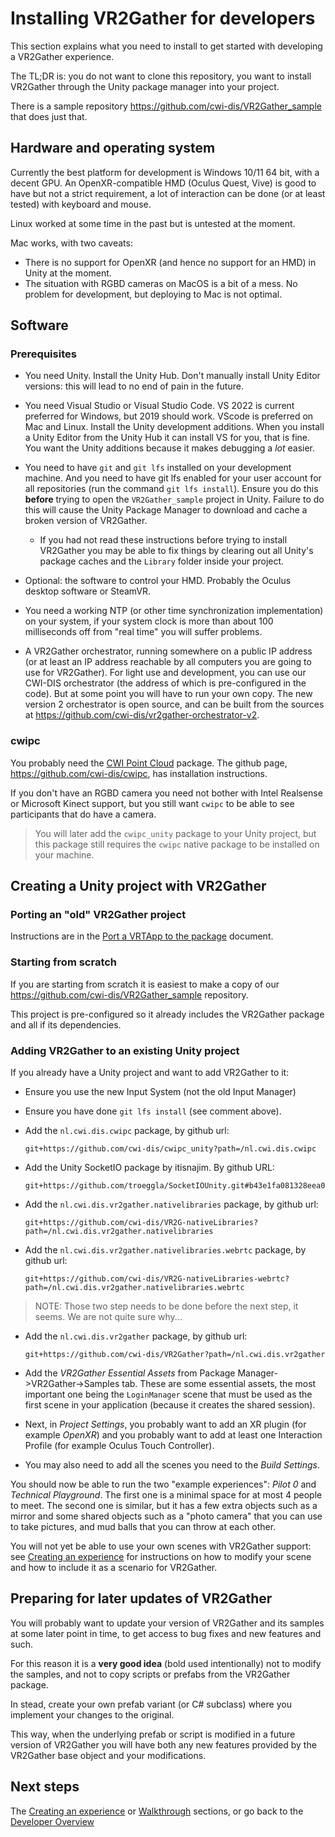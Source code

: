 # Installing VR2Gather for developers

This section explains what you need to install to get started with developing a VR2Gather experience.

The TL;DR is: you do not want to clone this repository, you want to install VR2Gather through the Unity package manager into your project.

There is a sample repository <https://github.com/cwi-dis/VR2Gather_sample> that does just that.

## Hardware and operating system

Currently the best platform for development is Windows 10/11 64 bit, with a decent GPU. An OpenXR-compatible HMD (Oculus Quest, Vive) is good to have but not a strict requirement, a lot of interaction can be done (or at least tested) with keyboard and mouse.

Linux worked at some time in the past but is untested at the moment.

Mac works, with two caveats:

- There is no support for OpenXR (and hence no support for an HMD) in Unity at the moment.
- The situation with RGBD cameras on MacOS is a bit of a mess. No problem for development, but deploying to Mac is not optimal.

## Software

### Prerequisites

- You need Unity. Install the Unity Hub. Don't manually install Unity Editor versions: this will lead to no end of pain in the future.

- You need Visual Studio or Visual Studio Code. VS 2022 is current preferred for Windows, but 2019 should work. VScode is preferred on Mac and Linux. Install the Unity development additions. When you install a Unity Editor from the Unity Hub it can install VS for you, that is fine. You want the Unity additions because it makes debugging a _lot_ easier.

- You need to have `git` and `git lfs` installed on your development machine. And you need to have git lfs enabled for your user account for all repositories (run the command `git lfs install`). Ensure you do this **before** trying to open the `VR2Gather_sample` project in Unity. Failure to do this will cause the Unity Package Manager to download and cache a broken version of VR2Gather.
	- If you had not read these instructions before trying to install VR2Gather you may be able to fix things by clearing out all Unity's package caches and the `Library` folder inside your project.

- Optional: the software to control your HMD. Probably the Oculus desktop software or SteamVR. 

- You need a working NTP (or other time synchronization implementation) on your system, if your system clock is more than about 100 milliseconds off from "real time" you will suffer problems.


- A VR2Gather orchestrator, running somewhere on a public IP address (or at least an IP address reachable by all computers you are going to use for VR2Gather). For light use and development, you can use our CWI-DIS orchestrator (the address of which is pre-configured in the code). But at some point you will have to run your own copy. The new version 2 orchestrator is open source, and can be built from the sources at <https://github.com/cwi-dis/vr2gather-orchestrator-v2>.

### cwipc

You probably need the [CWI Point Cloud](https://github.com/cwi-dis/cwipc) package. The github page, <https://github.com/cwi-dis/cwipc>, has installation instructions. 

If you don't have an RGBD camera you need not bother with Intel Realsense or Microsoft Kinect support, but you still want `cwipc` to be able to see participants that do have a camera.

> You will later add the `cwipc_unity` package to your Unity project, but this package still requires the `cwipc` native package to be installed on your machine.

## Creating a Unity project with VR2Gather

### Porting an "old" VR2Gather project

Instructions are in the [Port a VRTApp to the package](31-port-to-package.md) document.

### Starting from scratch

If you are starting from scratch it is easiest to make a copy of our <https://github.com/cwi-dis/VR2Gather_sample> repository.

This project is pre-configured so it already includes the VR2Gather package and all if its dependencies.

### Adding VR2Gather to an existing Unity project

If you already have a Unity project and want to add VR2Gather to it:

- Ensure you use the new Input System (not the old Input Manager)
- Ensure you have done `git lfs install` (see comment above).
- Add the `nl.cwi.dis.cwipc` package, by github url:

  ```
  git+https://github.com/cwi-dis/cwipc_unity?path=/nl.cwi.dis.cwipc
  ```
- Add the Unity SocketIO package by itisnajim. By github URL:
  
  ```
  git+https://github.com/troeggla/SocketIOUnity.git#b43e1fa081328eea08f8a7c05c54eba14c97ae22
  ```
  
- Add the `nl.cwi.dis.vr2gather.nativelibraries` package, by github url:
 
  ```
  git+https://github.com/cwi-dis/VR2G-nativeLibraries?path=/nl.cwi.dis.vr2gather.nativelibraries
  ```
- Add the `nl.cwi.dis.vr2gather.nativelibraries.webrtc` package, by github url:
 
  ```
  git+https://github.com/cwi-dis/VR2G-nativeLibraries-webrtc?path=/nl.cwi.dis.vr2gather.nativelibraries.webrtc
  ```
  
> NOTE: Those two step needs to be done before the next step, it seems. We are not quite sure why...
  
- Add the `nl.cwi.dis.vr2gather` package, by github url:

  ```
  git+https://github.com/cwi-dis/VR2Gather?path=/nl.cwi.dis.vr2gather
  ```
- Add the _VR2Gather Essential Assets_ from Package Manager->VR2Gather->Samples tab. These are some essential assets, the most important one being the `LoginManager` scene that must be used as the first scene in your application (because it creates the shared session).

- Next, in _Project Settings_, you probably want to add an XR plugin (for example _OpenXR_) and you probably want to add at least one Interaction Profile (for example Oculus Touch Controller).

- You may also need to add all the scenes you need to the _Build Settings_.

You should now be able to run the two "example experiences": _Pilot 0_ and _Technical Playground_. The first one is a minimal space for at most 4 people to meet. The second one is similar, but it has a few extra objects such as a mirror and some shared objects such as a "photo camera" that you can use to take pictures, and mud balls that you can throw at each other.

You will not yet be able to use your own scenes with VR2Gather support: see [Creating an experience](10-createnew.md) for instructions on how to modify your scene and how to include it as a scenario for VR2Gather.

## Preparing for later updates of VR2Gather

You will probably want to update your version of VR2Gather and its samples at some later point in time, to get access to bug fixes and new features and such.

For this reason it is a **very good idea** (bold used intentionally) not to modify the samples, and not to copy scripts or prefabs from the VR2Gather package.

In stead, create your own prefab variant (or C# subclass) where you implement your changes to the original.

This way, when the underlying prefab or script is modified in a future version of VR2Gather you will have both any new features provided by the VR2Gather base object and your modifications.

## Next steps

The [Creating an experience](10-createnew.md) or [Walkthrough](03-walkthrough.md) sections, or go back to the [Developer Overview](01-overview.md)
